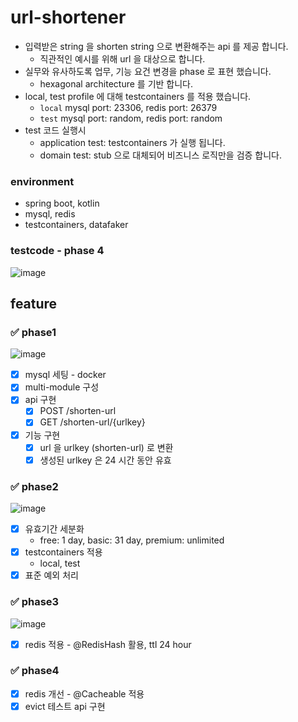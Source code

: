 # url-shortener

- 입력받은 string 을 shorten string 으로 변환해주는 api 를 제공 합니다.
    - 직관적인 예시를 위해 url 을 대상으로 합니다.
- 실무와 유사하도록 업무, 기능 요건 변경을 phase 로 표현 했습니다.
    - hexagonal architecture 를 기반 합니다.
- local, test profile 에 대해 testcontainers 를 적용 했습니다.
    - `local` mysql port: 23306, redis port: 26379
    - `test` mysql port: random, redis port: random
- test 코드 실행시
    - application test: testcontainers 가 실행 됩니다.
    - domain test: stub 으로 대체되어 비즈니스 로직만을 검증 합니다.

### environment

- spring boot, kotlin
- mysql, redis
- testcontainers, datafaker

### testcode - phase 4

![image](https://github.com/Hyune-s-lab/url-shortener/assets/55722186/ed2a68d4-3f9f-4f8b-b45f-63c9a950a273)

## feature

### ✅ phase1

![image](https://github.com/Hyune-s-lab/url-shortener/assets/55722186/a2bb4a68-5e4b-4d44-b441-403098eec4e9)

- [x] mysql 세팅 - docker
- [x] multi-module 구성
- [x] api 구현
    - [x] POST /shorten-url
    - [x] GET /shorten-url/{urlkey}
- [x] 기능 구현
    - [x] url 을 urlkey (shorten-url) 로 변환
    - [x] 생성된 urlkey 은 24 시간 동안 유효

### ✅ phase2

![image](https://github.com/Hyune-s-lab/url-shortener/assets/55722186/9c3ee484-e39d-425c-88f3-76feca4a595d)

- [x] 유효기간 세분화
    - free: 1 day, basic: 31 day, premium: unlimited
- [x] testcontainers 적용
    - local, test
- [x] 표준 예외 처리

### ✅ phase3

![image](https://github.com/Hyune-s-lab/url-shortener/assets/55722186/9cdd6aa7-4f4b-4e36-b967-8cafa3f7c5b4)

- [x] redis 적용 - @RedisHash 활용, ttl 24 hour

### ✅ phase4

- [x] redis 개선 - @Cacheable 적용
- [x] evict 테스트 api 구현

